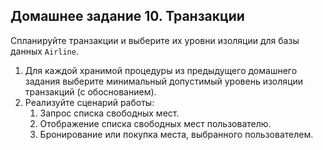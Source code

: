 ## Домашнее задание 10. Транзакции

Спланируйте транзакции и выберите их уровни изоляции для базы данных `Airline`.

1. Для каждой хранимой процедуры из предыдущего домашнего задания выберите минимальный допустимый уровень изоляции транзакций (с обоснованием).
2. Реализуйте сценарий работы:
   1. Запрос списка свободных мест.
   2. Отображение списка свободных мест пользователю.
   3. Бронирование или покупка места, выбранного пользователем.